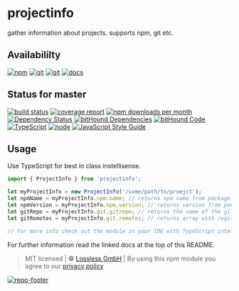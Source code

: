 # projectinfo

gather information about projects. supports npm, git etc.

## Availabililty

[![npm](https://pushrocks.gitlab.io/assets/repo-button-npm.svg)](https://www.npmjs.com/package/projectinfo)
[![git](https://pushrocks.gitlab.io/assets/repo-button-git.svg)](https://GitLab.com/pushrocks/projectinfo)
[![git](https://pushrocks.gitlab.io/assets/repo-button-mirror.svg)](https://github.com/pushrocks/projectinfo)
[![docs](https://pushrocks.gitlab.io/assets/repo-button-docs.svg)](https://pushrocks.gitlab.io/projectinfo/)

## Status for master

[![build status](https://GitLab.com/pushrocks/projectinfo/badges/master/build.svg)](https://GitLab.com/pushrocks/projectinfo/commits/master)
[![coverage report](https://GitLab.com/pushrocks/projectinfo/badges/master/coverage.svg)](https://GitLab.com/pushrocks/projectinfo/commits/master)
[![npm downloads per month](https://img.shields.io/npm/dm/projectinfo.svg)](https://www.npmjs.com/package/projectinfo)
[![Dependency Status](https://david-dm.org/pushrocks/projectinfo.svg)](https://david-dm.org/pushrocks/projectinfo)
[![bitHound Dependencies](https://www.bithound.io/github/pushrocks/projectinfo/badges/dependencies.svg)](https://www.bithound.io/github/pushrocks/projectinfo/master/dependencies/npm)
[![bitHound Code](https://www.bithound.io/github/pushrocks/projectinfo/badges/code.svg)](https://www.bithound.io/github/pushrocks/projectinfo)
[![TypeScript](https://img.shields.io/badge/TypeScript-2.x-blue.svg)](https://nodejs.org/dist/latest-v6.x/docs/api/)
[![node](https://img.shields.io/badge/node->=%206.x.x-blue.svg)](https://nodejs.org/dist/latest-v6.x/docs/api/)
[![JavaScript Style Guide](https://img.shields.io/badge/code%20style-standard-brightgreen.svg)](http://standardjs.com/)

## Usage

Use TypeScript for best in class instellisense.

```javascript
import { ProjectInfo } from 'projectinfo';

let myProjectInfo = new ProjectInfo('/some/path/to/proejct');
let npmName = myProjectInfo.npm.name; // returns npm name from package.json
let npmVersion = myProjectInfo.npm.version; // returns version from package.json
let gitRepo = myProjectInfo.git.gitrepo; // returns the name of the gitrepo
let gitRemotes = myProjectInfo.git.remotes; // returns array with registered remotes

// for more info check out the module in your IDE with TypeScript intellisense enabled
```

For further information read the linked docs at the top of this README.

> MIT licensed | **&copy;** [Lossless GmbH](https://lossless.gmbh)
> | By using this npm module you agree to our [privacy policy](https://lossless.gmbH/privacy.html)

[![repo-footer](https://pushrocks.gitlab.io/assets/repo-footer.svg)](https://push.rocks)
